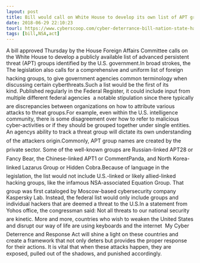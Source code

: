 ```yaml
---
layout: post
title: Bill would call on White House to develop its own list of APT groups
date: 2018-06-29 22:10:23
tourl: https://www.cyberscoop.com/cyber-deterrance-bill-nation-state-hacking-apt-names-ted-yoho/?category_news=technology
tags: [bill,NSA,act]
---
```

A bill approved Thursday by the House Foreign Affairs Committee calls on the White House to develop a publicly available list of advanced persistent threat (APT) groups identified by the U.S. government.In broad strokes, the The legislation also calls for a comprehensive and uniform list of foreign hacking groups, to give government agencies common terminology when discussing certain cyberthreats.Such a list would be the first of its kind. Published regularly in the Federal Register, it could include input from multiple different federal agencies  a notable stipulation since there typically are discrepancies between organizations on how to attribute various attacks to threat groups.For example, even within the U.S. intelligence community, there is some disagreement over how to refer to malicious cyber-activities or if they should be grouped together under single entities. An agencys ability to track a threat group will dictate its own understanding of the attackers origin.Commonly, APT group names are created by the private sector. Some of the well-known groups are Russian-linked APT28 or Fancy Bear, the Chinese-linked APT1 or CommentPanda, and North Korea-linked Lazarus Group or Hidden Cobra.Because of language in the legislation, the list would not include U.S.-linked or likely allied-linked hacking groups, like the infamous NSA-associated Equation Group. That group was first cataloged by Moscow-based cybersecurity company Kaspersky Lab. Instead, the federal list would only include groups and individual hackers that are deemed a threat to the U.S.In a statement from Yohos office, the congressman said: Not all threats to our national security are kinetic. More and more, countries who wish to weaken the United States and disrupt our way of life are using keyboards and the internet  My Cyber Deterrence and Response Act will shine a light on these countries and create a framework that not only deters but provides the proper response for their actions. It is vital that when these attacks happen, they are exposed, pulled out of the shadows, and punished accordingly.